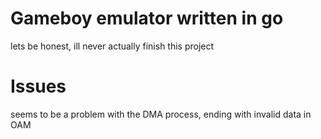# Gameboy emulator written in go
lets be honest, ill never actually finish this project

# Issues
seems to be a problem with the DMA process, ending with invalid data in OAM
